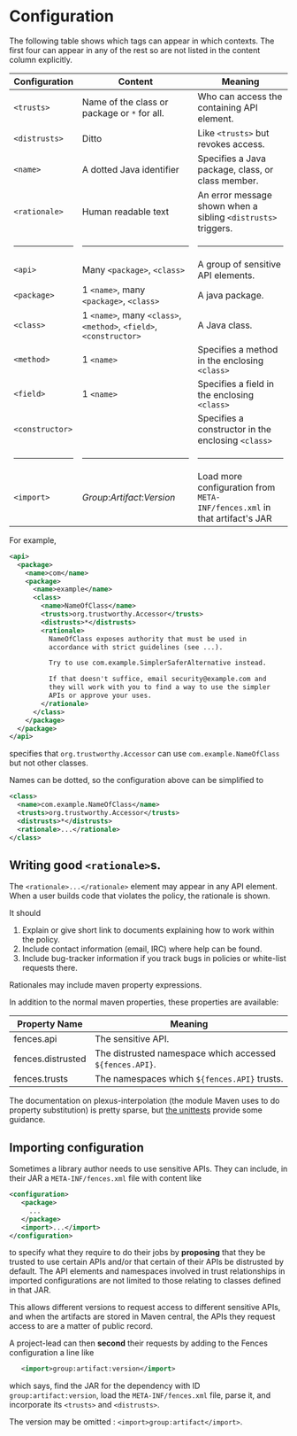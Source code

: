 # Configuration

The following table shows which tags can appear in which contexts.
The first four can appear in any of the rest so are not listed in the content column explicitly.

| Configuration | Content | Meaning |
| ------------- | ------- | ------- |
| `<trusts>` | Name of the class or package or `*` for all. | Who can access the containing API element. |
| `<distrusts>` | Ditto | Like `<trusts>` but revokes access. |
| `<name>` | A dotted Java identifier | Specifies a Java package, class, or class member. |
| `<rationale>` | Human readable text | An error message shown when a sibling `<distrusts>` triggers. |
| <hr /> | <hr /> | <hr /> |
| `<api>` | Many `<package>`, `<class>` | A group of sensitive API elements. |
| `<package>` | 1 `<name>`, many `<package>`, `<class>` | A java package. |
| `<class>` | 1 `<name>`, many `<class>`, `<method>`, `<field>`, `<constructor>` | A Java class. |
| `<method>` | 1 `<name>` | Specifies a method in the enclosing `<class>` |
| `<field>` | 1 `<name>` | Specifies a field in the enclosing `<class>` |
| `<constructor>`| | Specifies a constructor in the enclosing `<class>` |
| <hr /> | <hr /> | <hr /> |
| `<import>` | *Group*:*Artifact*:*Version* | Load more configuration from `META-INF/fences.xml` in that artifact's JAR |

For example,

```XML
<api>
  <package>
    <name>com</name>
    <package>
      <name>example</name>
      <class>
        <name>NameOfClass</name>
        <trusts>org.trustworthy.Accessor</trusts>
        <distrusts>*</distrusts>
        <rationale>
          NameOfClass exposes authority that must be used in
          accordance with strict guidelines (see ...).

          Try to use com.example.SimplerSaferAlternative instead.

          If that doesn't suffice, email security@example.com and
          they will work with you to find a way to use the simpler
          APIs or approve your uses.
        </rationale>
      </class>
    </package>
  </package>
</api>
```

specifies that `org.trustworthy.Accessor` can use
`com.example.NameOfClass` but not other classes.

Names can be dotted, so the configuration above can be simplified to

```XML
<class>
  <name>com.example.NameOfClass</name>
  <trusts>org.trustworthy.Accessor</trusts>
  <distrusts>*</distrusts>
  <rationale>...</rationale>
</class>
```

## Writing good `<rationale>`s. <a name="writing_good_rationales"></a>

The `<rationale>...</rationale>` element may appear in any API element.
When a user builds code that violates the policy, the rationale is shown.

It should

1. Explain or give short link to documents explaining how to work within
   the policy.
2. Include contact information (email, IRC) where help can be found.
3. Include bug-tracker information if you track bugs in policies or
   white-list requests there.

Rationales may include maven property expressions.

In addition to the normal maven properties, these properties are available:

| Property Name     | Meaning                                                  |
| ----------------- | -------------------------------------------------------- |
| fences.api        | The sensitive API.                                       |
| fences.distrusted | The distrusted namespace which accessed `${fences.API}`. |
| fences.trusts     | The namespaces which `${fences.API}` trusts.             |

The documentation on plexus-interpolation (the module Maven uses to do
property substitution) is pretty sparse, but
[the unittests](https://github.com/codehaus-plexus/plexus-interpolation/blob/master/src/test/java/org/codehaus/plexus/interpolation/StringSearchInterpolatorTest.java)
provide some guidance.

## Importing configuration

Sometimes a library author needs to use sensitive APIs.
They can include, in their JAR a `META-INF/fences.xml` file with content like

```xml
<configuration>
   <package>
     ...
   </package>
   <import>...</import>
</configuration>
```

to specify what they require to do their jobs by **proposing** that they be
trusted to use certain APIs and/or that certain of their APIs be distrusted
by default.  The API elements and namespaces involved in trust relationships
in imported configurations are not limited to those relating to classes
defined in that JAR.

This allows different versions to request access to different sensitive APIs,
and when the artifacts are stored in Maven central, the APIs they request
access to are a matter of public record.

A project-lead can then **second** their requests by adding to the Fences
configuration a line like

```xml
   <import>group:artifact:version</import>
```

which says, find the JAR for the dependency with ID `group:artifact:version`,
load the `META-INF/fences.xml` file, parse it, and incorporate its `<trusts>`
and `<distrusts>`.

The version may be omitted : `<import>group:artifact</import>`.
